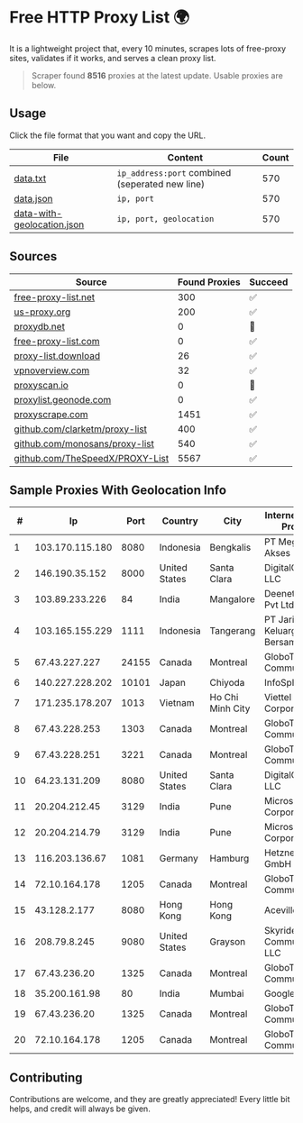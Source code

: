 
# Free HTTP Proxy List 🌍

It is a lightweight project that, every 10 minutes, scrapes lots of free-proxy sites, validates if it works, and serves a clean proxy list.


> Scraper found **8516** proxies at the latest update. Usable proxies are below.

## Usage

Click the file format that you want and copy the URL.


|File|Content|Count|
|----|-------|-----|
|[data.txt](https://raw.githubusercontent.com/themiralay/Proxy-List-World/master/data.txt)|`ip_address:port` combined (seperated new line)|570|
|[data.json](https://raw.githubusercontent.com/themiralay/Proxy-List-World/master/data.json)|`ip, port`|570|
|[data-with-geolocation.json](https://raw.githubusercontent.com/themiralay/Proxy-List-World/master/data-with-geolocation.json)|`ip, port, geolocation`|570|

## Sources

|Source|Found Proxies|Succeed|
|------|-------------|-------|
|[free-proxy-list.net](https://free-proxy-list.net)|300|✅|
|[us-proxy.org](https://www.us-proxy.org)|200|✅|
|[proxydb.net](http://proxydb.net)|0|🚫|
|[free-proxy-list.com](https://free-proxy-list.com/?page=&port=&type%5B%5D=http&type%5B%5D=https&up_time=0&search=Search)|0|✅|
|[proxy-list.download](https://www.proxy-list.download/HTTP)|26|✅|
|[vpnoverview.com](https://vpnoverview.com/privacy/anonymous-browsing/free-proxy-servers)|32|✅|
|[proxyscan.io](https://www.proxyscan.io)|0|🚫|
|[proxylist.geonode.com](https://proxylist.geonode.com/api/proxy-list?limit=300&page=1&sort_by=lastChecked&sort_type=desc&protocols=http,https)|0|✅|
|[proxyscrape.com](https://api.proxyscrape.com/v2/?request=displayproxies&protocol=http&timeout=10000&country=all&ssl=all&anonymity=all)|1451|✅|
|[github.com/clarketm/proxy-list](https://raw.githubusercontent.com/clarketm/proxy-list/master/proxy-list-raw.txt)|400|✅|
|[github.com/monosans/proxy-list](https://raw.githubusercontent.com/monosans/proxy-list/main/proxies/http.txt)|540|✅|
|[github.com/TheSpeedX/PROXY-List](https://raw.githubusercontent.com/TheSpeedX/PROXY-List/master/http.txt)|5567|✅|


## Sample Proxies With Geolocation Info

|#|Ip|Port|Country|City|Internet Service Provider|
|-|--|----|-------|----|-------------------------|
|1|103.170.115.180|8080|Indonesia|Bengkalis|PT Mega Data Akses|
|2|146.190.35.152|8000|United States|Santa Clara|DigitalOcean, LLC|
|3|103.89.233.226|84|India|Mangalore|Deenet Services Pvt Ltd|
|4|103.165.155.229|1111|Indonesia|Tangerang|PT Jaringan Keluarga Bersama|
|5|67.43.227.227|24155|Canada|Montreal|GloboTech Communications|
|6|140.227.228.202|10101|Japan|Chiyoda|InfoSphere|
|7|171.235.178.207|1013|Vietnam|Ho Chi Minh City|Viettel Corporation|
|8|67.43.228.253|1303|Canada|Montreal|GloboTech Communications|
|9|67.43.228.251|3221|Canada|Montreal|GloboTech Communications|
|10|64.23.131.209|8080|United States|Santa Clara|DigitalOcean, LLC|
|11|20.204.212.45|3129|India|Pune|Microsoft Corporation|
|12|20.204.214.79|3129|India|Pune|Microsoft Corporation|
|13|116.203.136.67|1081|Germany|Hamburg|Hetzner Online GmbH|
|14|72.10.164.178|1205|Canada|Montreal|GloboTech Communications|
|15|43.128.2.177|8080|Hong Kong|Hong Kong|Aceville Pte.ltd|
|16|208.79.8.245|9080|United States|Grayson|Skyrider Communications LLC|
|17|67.43.236.20|1325|Canada|Montreal|GloboTech Communications|
|18|35.200.161.98|80|India|Mumbai|Google LLC|
|19|67.43.236.20|1325|Canada|Montreal|GloboTech Communications|
|20|72.10.164.178|1205|Canada|Montreal|GloboTech Communications|



## Contributing

Contributions are welcome, and they are greatly appreciated! Every
little bit helps, and credit will always be given.

